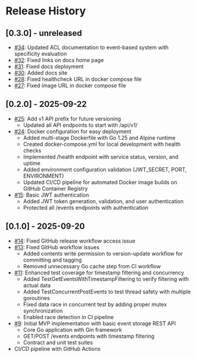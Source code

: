 # Release History

## [0.3.0] - unreleased
- [#34](https://github.com/kwila-cloud/simple-sync/pull/34): Updated ACL documentation to event-based system with specificity evaluation
- [#32](https://github.com/kwila-cloud/simple-sync/pull/32): Fixed links on docs home page
- [#31](https://github.com/kwila-cloud/simple-sync/pull/31): Fixed docs deployment
- [#30](https://github.com/kwila-cloud/simple-sync/pull/30): Added docs site
- [#28](https://github.com/kwila-cloud/simple-sync/pull/28): Fixed healthcheck URL in docker compose file
- [#27](https://github.com/kwila-cloud/simple-sync/pull/27): Fixed image URL in docker compose file

## [0.2.0] - 2025-09-22
- [#25](https://github.com/kwila-cloud/simple-sync/pull/25): Add v1 API prefix for future versioning
  - Updated all API endpoints to start with /api/v1/
- [#24](https://github.com/kwila-cloud/simple-sync/pull/24): Docker configuration for easy deployment
  - Added multi-stage Dockerfile with Go 1.25 and Alpine runtime
  - Created docker-compose.yml for local development with health checks
  - Implemented /health endpoint with service status, version, and uptime
  - Added environment configuration validation (JWT_SECRET, PORT, ENVIRONMENT)
  - Updated CI/CD pipeline for automated Docker image builds on GitHub Container Registry
- [#15](https://github.com/kwila-cloud/simple-sync/pull/15): Basic JWT authentication
  - Added JWT token generation, validation, and user authentication
  - Protected all /events endpoints with authentication

## [0.1.0] - 2025-09-20
- [#14](https://github.com/kwila-cloud/simple-sync/pull/14): Fixed GitHub release workflow access issue
- [#13](https://github.com/kwila-cloud/simple-sync/pull/13): Fixed GitHub workflow issues
  - Added contents write permission to version-update workflow for committing and tagging
  - Removed unnecessary Go cache step from CI workflow
- [#11](https://github.com/kwila-cloud/simple-sync/pull/11): Enhanced test coverage for timestamp filtering and concurrency
  - Added TestGetEventsWithTimestampFiltering to verify filtering with actual data
  - Added TestConcurrentPostEvents to test thread safety with multiple goroutines
  - Fixed data race in concurrent test by adding proper mutex synchronization
  - Enabled race detection in CI pipeline
- [#9](https://github.com/kwila-cloud/simple-sync/pull/9): Initial MVP implementation with basic event storage REST API
  - Core Go application with Gin framework
  - GET/POST /events endpoints with timestamp filtering
  - Contract and unit test suites
 - CI/CD pipeline with GitHub Actions
